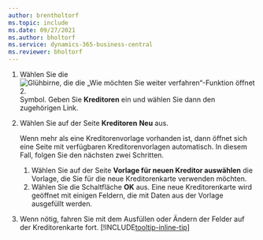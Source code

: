 ```yaml
---
author: brentholtorf
ms.topic: include
ms.date: 09/27/2021
ms.author: bholtorf
ms.service: dynamics-365-business-central
ms.reviewer: bholtorf
---
```


1. Wählen Sie die ![Glühbirne, die die „Wie möchten Sie weiter verfahren“-Funktion öffnet 2.](../media/ui-search/search_small.png "Sagen Sie mir, was Sie tun möchten") Symbol. Geben Sie **Kreditoren** ein und wählen Sie dann den zugehörigen Link.  
2. Wählen Sie auf der Seite **Kreditoren** **Neu** aus.

    Wenn mehr als eine Kreditorenvorlage vorhanden ist, dann öffnet sich eine Seite mit verfügbaren Kreditorenvorlagen automatisch. In diesem Fall, folgen Sie den nächsten zwei Schritten.
    1. Wählen Sie auf der Seite **Vorlage für neuen Kreditor auswählen** die Vorlage, die Sie für die neue Kreditorenkarte verwenden möchten.
    2. Wählen Sie die Schaltfläche **OK** aus. Eine neue Kreditorenkarte wird geöffnet mit einigen Feldern, die mit Daten aus der Vorlage ausgefüllt werden.
3. Wenn nötig, fahren Sie mit dem Ausfüllen oder Ändern der Felder auf der Kreditorenkarte fort. [!INCLUDE[tooltip-inline-tip](tooltip-inline-tip_md.md)]
